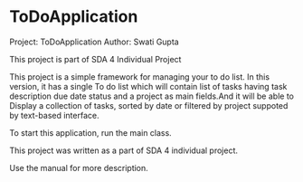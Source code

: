 # ToDoApplication
Project: ToDoApplication
Author: Swati Gupta

This project is part of SDA 4 Individual Project
   
This project is a simple framework for managing your to do list. In this version,
it has a single To do list which will contain list of tasks having task description
due date status and a project as main fields.And it will be able to Display a 
collection of tasks, sorted by date or filtered by project suppoted by text-based 
interface.

To start this application, run the main class.

This project was written as a part of SDA 4 individual project.

Use the manual for more description.
